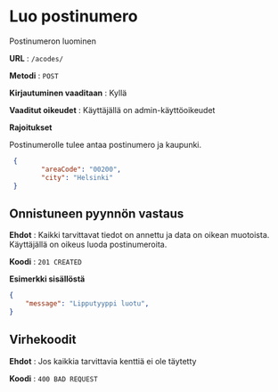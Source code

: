 # Luo postinumero

Postinumeron luominen

**URL** : `/acodes/`

**Metodi** : `POST`

**Kirjautuminen vaaditaan** : Kyllä

**Vaaditut oikeudet** : Käyttäjällä on admin-käyttöoikeudet

**Rajoitukset**

Postinumerolle tulee antaa postinumero ja kaupunki.

```json
 {
        "areaCode": "00200",
        "city": "Helsinki"
 }
```

## Onnistuneen pyynnön vastaus

**Ehdot** : Kaikki tarvittavat tiedot on annettu ja data on oikean muotoista. Käyttäjällä on oikeus luoda postinumeroita.

**Koodi** : `201 CREATED`

**Esimerkki sisällöstä**

```json
{
    "message": "Lipputyyppi luotu",
}
```

## Virhekoodit

**Ehdot** : Jos kaikkia tarvittavia kenttiä ei ole täytetty

**Koodi** : `400 BAD REQUEST`

